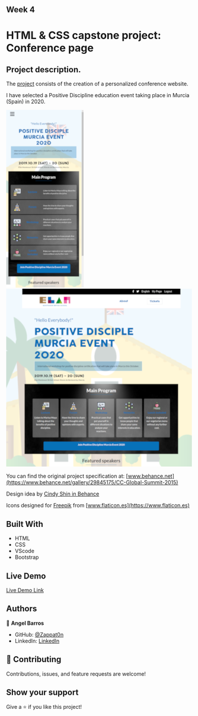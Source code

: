 [](https://img.shields.io/badge/Microverse-blueviolet)

## Week 4

# HTML & CSS capstone project: Conference page

## Project description. 

The [project](https://www.notion.so/HTML-CSS-capstone-project-Conference-page-ed3efca4b9824484a9df7f9f24067ff7) consists of the creation of a personalized conference website.

I have selected a Positive Discipline education event taking place in Murcia (Spain) in 2020.


![screenshot](./assets/imgs/screenshot_mobile.png) ![screenshot](./assets/imgs/screenshot_desktop.png)

You can find the original project specification at: [www.behance.net](https://www.behance.net/gallery/29845175/CC-Global-Summit-2015)

Design idea by [Cindy Shin in Behance](https://www.behance.net/adagio07)

Icons designed for [Freepik](https://www.flaticon.es/autores/freepik) from [www.flaticon.es](https://www.flaticon.es)

## Built With

- HTML
- CSS
- VScode
- Bootstrap

## Live Demo 

[Live Demo Link](https://zappat0n.github.io/education2020/)

## Authors

👤 **Angel Barros**

- GitHub: [@Zappat0n](https://github.com/Zappat0n)
- LinkedIn: [LinkedIn](https://www.linkedin.com/in/angel-luis-barros-pazos-8889011b5/)

## 🤝 Contributing

Contributions, issues, and feature requests are welcome!


## Show your support

Give a ⭐️ if you like this project!

